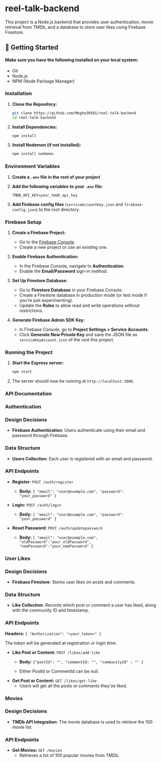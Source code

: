 # reel-talk-backend

This project is a Node.js backend that provides user authentication, movie retrieval from TMDb, and a database to store user likes using Firebase Firestore.

## 🚀 Getting Started

#### Make sure you have the following installed on your local system:

- Git
- Node.js
- NPM (Node Package Manager)


### Installation

1. **Clone the Repository:**

    ```bash
    git clone https://github.com/Megha30501/reel-talk-backend
    cd reel-talk-backend
    ```

2. **Install Dependencies:**

    ```bash
    npm install
    ```

3. **Install Nodemon (if not installed):**
     ```bash
    npm install nodemon
    ```
### Environment Variables

1. **Create a `.env` file in the root of your project**

2. **Add the following variables to your `.env` file:**

    ```env
    TMDB_API_KEY=your_tmdb_api_key
    ```

3.  **Add Firebase config files** (`serviceAccountKey.json` and `firebase-config.json`) to the root directory.

### Firebase Setup

1. **Create a Firebase Project:**
    - Go to the [Firebase Console](https://console.firebase.google.com/).
    - Create a new project or use an existing one.

2. **Enable Firebase Authentication:**
    - In the Firebase Console, navigate to **Authentication**.
    - Enable the **Email/Password** sign-in method.

3. **Set Up Firestore Database:**
    - Go to **Firestore Database** in your Firebase Console.
    - Create a Firestore database in production mode (or test mode if you're just experimenting).
    - Update the **Rules** to allow read and write operations without restrictions.

4. **Generate Firebase Admin SDK Key:**
    - In Firebase Console, go to **Project Settings > Service Accounts**.
    - Click **Generate New Private Key** and save the JSON file as `serviceKeyAccount.json` of the root this project.

### Running the Project

1. **Start the Express server:**

    ```bash
   npm start
    ```

2. The server should now be running at `http://localhost:3000`.

### API Documentation

### Authentication

### Design Decisions

- **Firebase Authentication**: Users authenticate using their email and password through Firebase.

### Data Structure

- **Users Collection**: Each user is registered with an email and password.

### API Endpoints

- **Register:** `POST /auth/register`
    - **Body:** `{ "email": "user@example.com", "password": "your_password" }`

- **Login:** `POST /auth/login`
    - **Body:** `{ "email": "user@example.com", "password": "your_password" }`

- **Reset Password:** `POST /auth/updatepassword`
    - **Body:** `{ "email": "user@example.com", "oldPassword":"your_oldPassword", "newPassword":"your_newPassword" }`

### User Likes

### Design Decisions

- **Firebase Firestore**: Stores user likes on posts and comments.
### Data Structure

- **Like Collection**: Records which post or comment a user has liked, along with the community ID and timestamp.
### API Endpoints 

 **Headers:** `{ "Authorization": "<your_token>" }`
 
 The token will be generated at registration or login time.
 
- **Like Post or Content:** `POST /likes/add-like`
  - **Body:**   `{"postId": "", "commentId: "", "communityId" : "" }`
    
  - Either PostId or CommentId can be null.   
- **Get Post or Content:** `GET /likes/get-like`
    - Users will get all the posts or comments they've liked.
    

### Movies

### Design Decisions

- **TMDb API Integration**: The movie database is used to retrieve the 100 movie list.
   
### API Endpoints

- **Get Movies:** `GET /movies`
    - Retrieves a list of 100 popular movies from TMDb.
